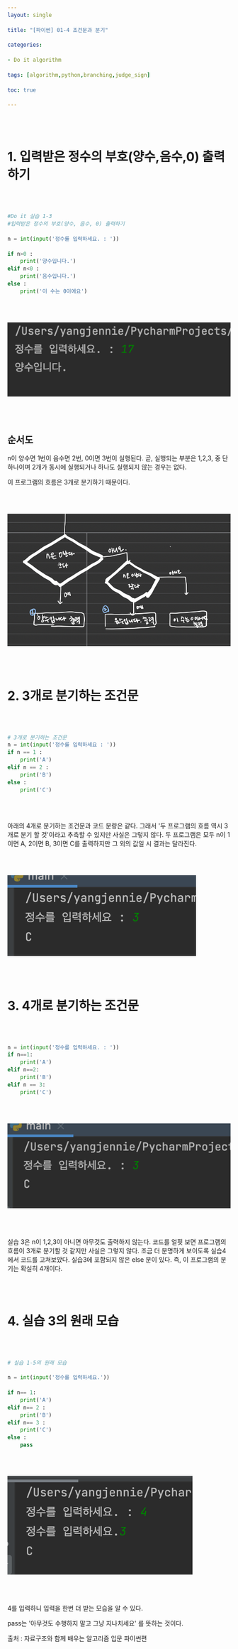 ```yaml
---
layout: single

title: "[파이썬] 01-4 조건문과 분기"

categories: 

- Do it algorithm

tags: [algorithm,python,branching,judge_sign]

toc: true

---
```


<br>

<br>

# 1. 입력받은 정수의 부호(양수,음수,0) 출력하기

<br>

<br>

```python
#Do it 실습 1-3
#입력받은 정수의 부호(양수, 음수, 0) 출력하기

n = int(input('정수를 입력하세요. : '))

if n>0 :
    print('양수입니다.')
elif n<0 :
    print('음수입니다.')
else :
    print('이 수는 0이에요')
```

<br>

<br>

![](../../images/do/2022-10-09-do4/1.png)

<br>

<br>

## 순서도

n이 양수면 1번이 음수면 2번, 0이면 3번이 실행된다. 곧, 실행되는 부분은 1,2,3, 중 단 하나이며 2개가 동시에 실행되거나 하나도 실행되지 않는 경우는 없다. 

이 프로그램의 흐름은 3개로 분기하기 때문이다.

<br>

<br>

![](../../images/do/2022-10-09-do4/2.png)

<br>

<br>

# 2. 3개로 분기하는 조건문

<br>

<br>

```python
# 3개로 분기하는 조건문
n = int(input('정수를 입력하세요 : '))
if n == 1 :
    print('A')
elif n == 2 :
    print('B')
else :
    print('C')
```

<br>

<br>

아래의 4개로 분기하는 조건문과 코드 분량은 같다. 그래서 '두 프로그램의 흐름 역시 3개로 분기 할 것'이라고 추측할 수 있지만 사실은 그렇지 않다.  두 프로그램은 모두 n이 1이면 A, 2이면 B, 3이면 C를 출력하지만 그 외의 값일 시 결과는 달라진다.

<br>

<br>

![](../../images/do/2022-10-09-do4/3.png)

<br>

<br>

# 3. 4개로 분기하는 조건문

<br>

<br>

```python
n = int(input('정수를 입력하세요. : '))
if n==1:
    print('A')
elif n==2:
    print('B')
elif n == 3:
    print('C')
```

<br>

<br>

![](../../images/do/2022-10-09-do4/4.png)

<br>

<br>

실습 3은 n이 1,2,3이 아니면 아무것도 출력하지 않는다. 코드를 얼핏 보면 프로그램의 흐름이 3개로 분기할 것 같지만 사실은 그렇지 않다. 조금 더 분명하게 보이도록 실습4에서 코드를 고쳐보았다. 실습3에 포함되지 않은 else 문이 있다. 즉, 이 프로그램의 분기는 확실히 4개이다.

<br>

<br>

# 4. 실습 3의 원래 모습

<br>

<br>

```python
# 실습 1-5의 원래 모습

n = int(input('정수를 입력하세요.'))

if n== 1:
    print('A')
elif n== 2 :
    print('B')
elif n== 3 :
    print('C')
else :
    pass
```

<br>

<br>

![](../../images/do/2022-10-09-do4/5.png)

<br>

<br>

4를 입력하니 입력을 한번 더 받는 모습을 알 수 있다. 

pass는 '아무것도 수행하지 말고 그냥 지나치세요' 를 뜻하는 것이다.



출처 : 자료구조와 함께 배우는 알고리즘 입문 파이썬편
